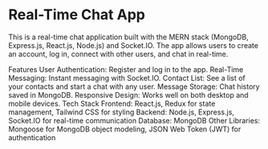 # Real-Time Chat App
This is a real-time chat application built with the MERN stack (MongoDB, Express.js, React.js, Node.js) and Socket.IO. The app allows users to create an account, log in, connect with other users, and chat in real-time.

Features
User Authentication: Register and log in to the app.
Real-Time Messaging: Instant messaging with Socket.IO.
Contact List: See a list of your contacts and start a chat with any user.
Message Storage: Chat history saved in MongoDB.
Responsive Design: Works well on both desktop and mobile devices.
Tech Stack
Frontend: React.js, Redux for state management, Tailwind CSS for styling
Backend: Node.js, Express.js, Socket.IO for real-time communication
Database: MongoDB
Other Libraries: Mongoose for MongoDB object modeling, JSON Web Token (JWT) for authentication
